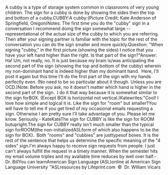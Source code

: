 A cubby is a type of storage system common in classrooms of very 
			young children. The sign for a cubby is done by showing the sides 
			then the top and bottom of a cubby.CUBBY:A cubby:(Picture Credit: Kate Anderson of Springfield, 
			Oregon)Notes: The first 
			time you do the "cubby" sign in a conversation I recommend doing the 
			sign somewhat large -- representational of the actual size of the 
			cubby to which you are referring.  Then after your signing 
			partner is familiar with the topic for the rest of the conversation 
			you can do the sign smaller and more quickly.Question: "When signing "cubby," in the first picture 
			(showing the sides) I notice that you have your left hand higher 
			than the right. Is that part of the sign?"Answer: Ha! Um, not really, no. It is just because my brain 
			is/was anticipating the second part of the sign (showing the top and 
			bottom of the cubby) wherein my non-dominant hand is indeed higher 
			than my dominant hand.  Here, I'll post it again but this time 
			I'll do the first part of the sign with my hands perfectly even. (No 
			need to be so particular about it though. Unless you are OCD.)Note: Before you 
			ask, no it doesn't matter which hand is higher in the second part of 
			the sign.  I do it that way because it is somewhat similar to 
			the sign forBOX. (Except BOX is 
			horizontal not vertical.)Katewrites:"Cool! I love how simple and logical it is. Like the sign for "room" 
			but smaller?You will have to tell me if you get tired of my occasional emails 
			requesting a sign. Otherwise I am pretty sure I'll take advantage of 
			you. Please let me know. Seriously.- KateKateThe sign for CUBBY is like the sign for ROOM butupright.The sign for CUBBY really isn't much smaller than the typical sign 
			forROOM(the non-initializedASLform of which also happens to be the sign for BOX).  Both 
			"rooms" and "cubbies" are justtypesof boxes. It is the rest 
			of the sentence that helps us determine the specific meaning of the 
			"4 sides" sign.I'm always happy to receive sign requests from people. I just can't 
			always fulfill the request in a timely manner. When the semester 
			hits my email volume triples and my available time reduces by well 
			over half.- Dr. BillYou can learnAmerican Sign Language (ASL)online at American Sign Language University ™ASLresources by Lifeprint.com  ©  Dr. William Vicars